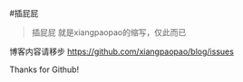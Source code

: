 #插屁屁

>插屁屁 就是xiangpaopao的缩写，仅此而已

博客内容请移步 https://github.com/xiangpaopao/blog/issues

Thanks for Github!
